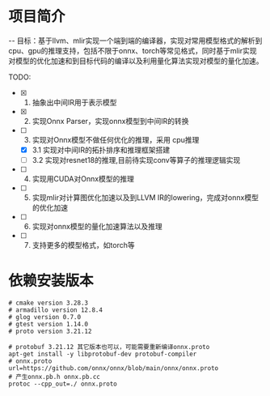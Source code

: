 <!-- 简介 -->
# 项目简介
-- 目标：基于llvm、mlir实现一个端到端的编译器，实现对常用模型格式的解析到cpu、gpu的推理支持，包括不限于onnx、torch等常见格式，同时基于mlir实现对模型的优化加速和到目标代码的编译以及利用量化算法实现对模型的量化加速。

TODO:
- [x] 1. 抽象出中间IR用于表示模型
- [x] 2. 实现Onnx Parser，实现onnx模型到中间IR的转换
- [ ] 3. 实现对Onnx模型不做任何优化的推理，采用 cpu推理
    - [x] 3.1 实现对中间IR的拓扑排序和推理框架搭建
    - [ ] 3.2 实现对resnet18的推理,目前待实现conv等算子的推理逻辑实现
- [ ] 4. 实现用CUDA对Onnx模型的推理
- [ ] 5. 实现mlir对计算图优化加速以及到LLVM IR的lowering，完成对onnx模型的优化加速
- [ ] 6. 实现对onnx模型的量化加速算法以及推理
- [ ] 7. 支持更多的模型格式，如torch等


<!-- 依赖安装 -->
# 依赖安装版本
```shell
# cmake version 3.28.3 
# armadillo version 12.8.4
# glog version 0.7.0
# gtest version 1.14.0
# proto version 3.21.12

# protobuf 3.21.12 其它版本也可以，可能需要重新编译onnx.proto
apt-get install -y libprotobuf-dev protobuf-compiler
# onnx.proto
url=https://github.com/onnx/onnx/blob/main/onnx/onnx.proto
# 产生onnx.pb.h onnx.pb.cc
protoc --cpp_out=./ onnx.proto
```